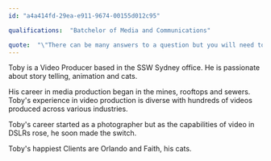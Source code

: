 ```yaml
---
id: "a4a414fd-29ea-e911-9674-00155d012c95"

qualifications:  "Batchelor of Media and Communications"

quote:  "\"There can be many answers to a question but you will need to ask Adam how it is formatted\""
---
```


Toby is a Video Producer based in the SSW Sydney office. He is passionate about story telling, animation and cats.   

His career in media production began in the mines, rooftops and sewers. Toby's experience in video production is diverse with hundreds of videos produced across various industries.   

Toby's career started as a photographer but as the capabilities of video in DSLRs rose, he soon made the switch.  

Toby's happiest Clients are Orlando and Faith, his cats.   

